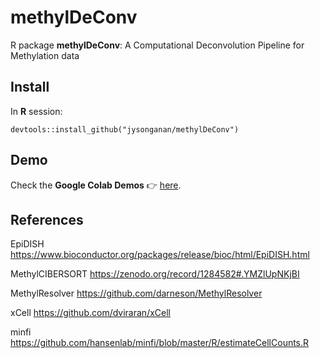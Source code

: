 # methylDeConv

R package **methylDeConv**: A Computational Deconvolution Pipeline for Methylation data


## Install
In **R** session:
```
devtools::install_github("jysonganan/methylDeConv")
```

## Demo
Check the **Google Colab Demos** :point_right:   [here](https://github.com/jysonganan/methylDeConv/tree/master/GoogleColab_demos).

## References
EpiDISH
https://www.bioconductor.org/packages/release/bioc/html/EpiDISH.html

MethylCIBERSORT
https://zenodo.org/record/1284582#.YMZlUpNKjBI

MethylResolver
https://github.com/darneson/MethylResolver

xCell
https://github.com/dviraran/xCell

minfi
https://github.com/hansenlab/minfi/blob/master/R/estimateCellCounts.R
